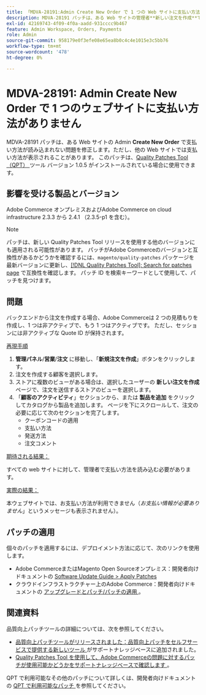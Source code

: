 ```yaml
---
title: 「MDVA-28191:Admin Create New Order で 1 つの Web サイトに支払い方法がありません」
description: MDVA-28191 パッチは、ある Web サイトの管理者**新しい注文を作成**で支払い方法が読み込まれない問題を修正します。ただし、他の Web サイトでは支払い方法が表示される場合があります。  このパッチは、[Quality Patches Tool （QPT） ] （/help/announcements/adobe-commerce-announcements/magento-quality-patches-released-new-tool-to-self-serve-quality-patches.md） ツール バージョン 1.0.5 がインストールされている場合に使用できます。
exl-id: 42169743-4f09-4f0a-aadd-931cccc9b467
feature: Admin Workspace, Orders, Payments
role: Admin
source-git-commit: 958179e0f3efe08e65ea8b0c4c4e1015e3c5bb76
workflow-type: tm+mt
source-wordcount: '478'
ht-degree: 0%

---
```


# MDVA-28191: Admin Create New Order で 1 つのウェブサイトに支払い方法がありません

MDVA-28191 パッチは、ある Web サイトの Admin **Create New Order** で支払い方法が読み込まれない問題を修正します。ただし、他の Web サイトでは支払い方法が表示されることがあります。  このパッチは、[Quality Patches Tool （QPT） ](/help/announcements/adobe-commerce-announcements/magento-quality-patches-released-new-tool-to-self-serve-quality-patches.md) ツール バージョン 1.0.5 がインストールされている場合に使用できます。

## 影響を受ける製品とバージョン

Adobe Commerce オンプレミスおよびAdobe Commerce on cloud infrastructure 2.3.3 から 2.4.1 （2.3.5-p1 を含む）。

>[!NOTE]
>
>パッチは、新しい Quality Patches Tool リリースを使用する他のバージョンにも適用される可能性があります。 パッチがAdobe Commerceのバージョンと互換性があるかどうかを確認するには、`magento/quality-patches` パッケージを最新バージョンに更新し、[[!DNL Quality Patches Tool]: Search for patches page](https://devdocs.magento.com/quality-patches/tool.html#patch-grid) で互換性を確認します。 パッチ ID を検索キーワードとして使用して、パッチを見つけます。

## 問題

バックエンドから注文を作成する場合、Adobe Commerceは 2 つの見積もりを作成し、1 つは非アクティブで、もう 1 つはアクティブです。 ただし、セッションには非アクティブな Quote ID が保持されます。

<u> 再現手順 </u>

1. **管理パネル**/**営業**/**注文** に移動し、「**新規注文を作成**」ボタンをクリックします。
1. 注文を作成する顧客を選択します。
1. ストアに複数のビューがある場合は、選択したユーザーの **新しい注文を作成** ページで、注文を送信するストアのビューを選択します。
1. 「**顧客のアクティビティ**」セクションから、または **製品を追加** をクリックしてカタログから製品を追加します。 ページを下にスクロールして、注文の必要に応じて次のセクションを完了します。
   * クーポンコードの適用
   * 支払い方法
   * 発送方法
   * 注文コメント

<u> 期待される結果：</u>

すべての web サイトに対して、管理者で支払い方法を読み込む必要があります。

<u> 実際の結果：</u>

本ウェブサイトでは、お支払い方法が利用できません（*お支払い情報が必要ありません*」というメッセージも表示されません）。

## パッチの適用

個々のパッチを適用するには、デプロイメント方法に応じて、次のリンクを使用します。

* Adobe CommerceまたはMagento Open Sourceオンプレミス：開発者向けドキュメントの [Software Update Guide > Apply Patches](https://devdocs.magento.com/guides/v2.4/comp-mgr/patching/mqp.html)
* クラウドインフラストラクチャー上のAdobe Commerce：開発者向けドキュメントの [ アップグレードとパッチ/パッチの適用 ](https://devdocs.magento.com/cloud/project/project-patch.html)。

## 関連資料

品質向上パッチツールの詳細については、次を参照してください。

* [ 品質向上パッチツールがリリースされました：品質向上パッチをセルフサービスで提供する新しいツール ](/help/announcements/adobe-commerce-announcements/magento-quality-patches-released-new-tool-to-self-serve-quality-patches.md) がサポートナレッジベースに追加されました。
* [Quality Patches Tool を使用して、Adobe Commerceの問題に対するパッチが使用可能かどうかをサポートナレッジベースで確認します ](/help/support-tools/patches-available-in-qpt-tool/check-patch-for-magento-issue-with-magento-quality-patches.md)。

QPT で利用可能なその他のパッチについて詳しくは、開発者向けドキュメントの [QPT で利用可能なパッチ ](https://devdocs.magento.com/quality-patches/tool.html#patch-grid) を参照してください。
